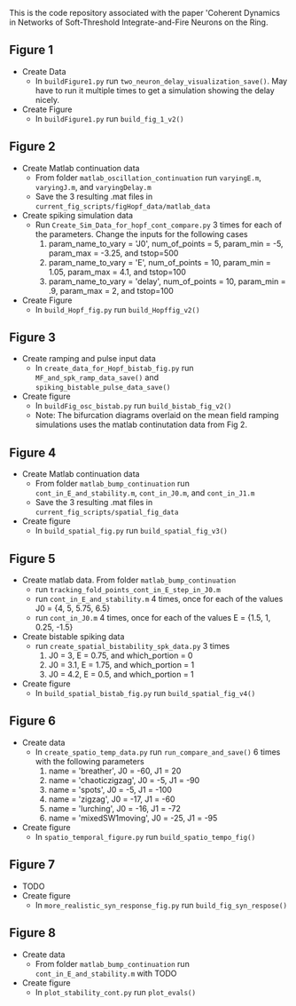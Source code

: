 This is the code repository associated with the paper 'Coherent Dynamics in Networks of Soft-Threshold Integrate-and-Fire Neurons on the Ring.


## Figure 1
- Create Data
   - In `buildFigure1.py` run `two_neuron_delay_visualization_save()`. May have to run it multiple times to get a simulation showing the delay nicely.
- Create Figure
  - In `buildFigure1.py` run `build_fig_1_v2()`

## Figure 2
- Create Matlab continuation data
  - From folder `matlab_oscillation_continuation` run `varyingE.m`, `varyingJ.m`, and `varyingDelay.m`
  - Save the 3 resulting .mat files in `current_fig_scripts/figHopf_data/matlab_data`
- Create spiking simulation data
  - Run `Create_Sim_Data_for_hopf_cont_compare.py` 3 times for each of the parameters. Change the inputs for the following cases
    1. param_name_to_vary = 'J0', num_of_points = 5, param_min = -5, param_max = -3.25, and tstop=500
    2. param_name_to_vary = 'E', num_of_points = 10, param_min = 1.05, param_max = 4.1, and tstop=100
    3. param_name_to_vary = 'delay', num_of_points = 10, param_min = .9, param_max = 2, and tstop=100
- Create Figure
  - In `build_Hopf_fig.py` run `build_Hopffig_v2()`

## Figure 3
- Create ramping and pulse input data
  - In `create_data_for_Hopf_bistab_fig.py` run `MF_and_spk_ramp_data_save()` and `spiking_bistable_pulse_data_save()`
- Create figure
  - In `buildFig_osc_bistab.py` run `build_bistab_fig_v2()`
  - Note: The bifurcation diagrams overlaid on the mean field ramping simulations uses the matlab continutation data from Fig 2.

## Figure 4
- Create Matlab continuation data
  - From folder `matlab_bump_continuation` run `cont_in_E_and_stability.m`, `cont_in_J0.m`, and `cont_in_J1.m`
  - Save the 3 resulting .mat files in `current_fig_scripts/spatial_fig_data`
- Create figure 
  - In `build_spatial_fig.py` run `build_spatial_fig_v3()`

## Figure 5
- Create matlab data. From folder `matlab_bump_continuation` 
  - run `tracking_fold_points_cont_in_E_step_in_J0.m`
  - run `cont_in_E_and_stability.m` 4 times, once for each of the values J0 = {4, 5, 5.75, 6.5}
  - run `cont_in_J0.m` 4 times, once for each of the values E = {1.5, 1, 0.25, -1.5}
- Create bistable spiking data
  - run `create_spatial_bistability_spk_data.py` 3 times
    1. J0 = 3, E = 0.75, and which_portion = 0
    2. J0 = 3.1, E = 1.75, and which_portion = 1
    3. J0 = 4.2, E = 0.5, and which_portion = 1
- Create figure
  - In `build_spatial_bistab_fig.py` run `build_spatial_fig_v4()`

## Figure 6
- Create data
  - In `create_spatio_temp_data.py` run `run_compare_and_save()` 6 times with the following parameters
    1. name = 'breather', J0 = -60, J1 = 20
    2. name = 'chaoticzigzag', J0 = -5, J1 = -90
    3. name = 'spots', J0 = -5, J1 = -100
    4. name = 'zigzag', J0 = -17, J1 = -60
    5. name = 'lurching', J0 = -16, J1 = -72
    6. name = 'mixedSW1moving', J0 = -25, J1 = -95
- Create figure
  - In `spatio_temporal_figure.py` run `build_spatio_tempo_fig()`

## Figure 7
- TODO
- Create figure
  - In `more_realistic_syn_response_fig.py` run `build_fig_syn_respose()`

## Figure 8
- Create data
  - From folder `matlab_bump_continuation` run `cont_in_E_and_stability.m` with TODO
- Create figure
  - In `plot_stability_cont.py` run `plot_evals()`
